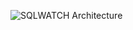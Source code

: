 ![SQLWATCH Architecture](https://github.com/marcingminski/sqlwatch-docs/blob/master/assets/SQLWATCH_architecture-890x1024.png)
